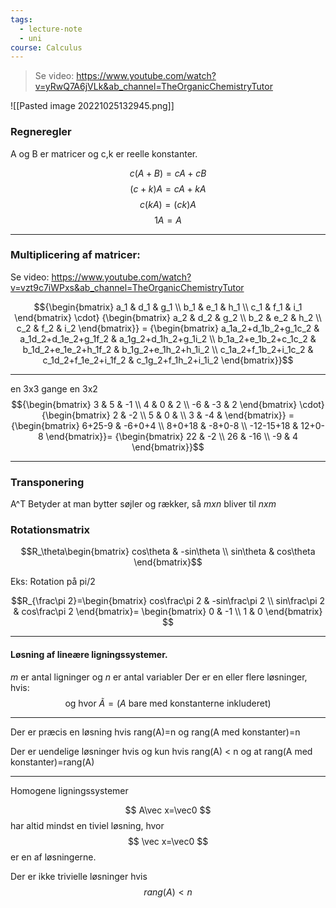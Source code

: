 ```yaml
---
tags:
  - lecture-note
  - uni
course: Calculus
---
```

>Se video: https://www.youtube.com/watch?v=yRwQ7A6jVLk&ab_channel=TheOrganicChemistryTutor



![[Pasted image 20221025132945.png]]

### Regneregler

A og B er matricer og c,k er reelle konstanter.

$$c(A+B)=cA+cB$$
$$(c+k)A=cA+kA$$
$$c(kA)=(ck)A$$
$$1A=A$$

***
### Multiplicering af matricer:
Se video: https://www.youtube.com/watch?v=vzt9c7iWPxs&ab_channel=TheOrganicChemistryTutor

$${\begin{bmatrix}
a_1 & d_1 & g_1 \\
b_1 & e_1 & h_1 \\
c_1 & f_1 & i_1 
\end{bmatrix} \cdot} {\begin{bmatrix}
a_2 & d_2 & g_2 \\
b_2 & e_2 & h_2 \\
c_2 & f_2 & i_2 
\end{bmatrix}} = {\begin{bmatrix}
a_1a_2+d_1b_2+g_1c_2 & a_1d_2+d_1e_2+g_1f_2 & a_1g_2+d_1h_2+g_1i_2 \\
b_1a_2+e_1b_2+c_1c_2 & b_1d_2+e_1e_2+h_1f_2 & b_1g_2+e_1h_2+h_1i_2 \\
c_1a_2+f_1b_2+i_1c_2 & c_1d_2+f_1e_2+i_1f_2 & c_1g_2+f_1h_2+i_1i_2 
\end{bmatrix}}$$
***
en 3x3 gange en 3x2
$${\begin{bmatrix}
3 & 5 & -1 \\
4 & 0 & 2 \\
-6 & -3 & 2 
\end{bmatrix} \cdot} {\begin{bmatrix}
2 & -2 \\
5 & 0 & \\
3 & -4 & 
\end{bmatrix}} = {\begin{bmatrix}
6+25-9 & -6+0+4 \\
8+0+18 & -8+0-8 \\
-12-15+18 & 12+0-8 
\end{bmatrix}}=
{\begin{bmatrix}
22 & -2 \\
26 & -16 \\
-9 & 4 
\end{bmatrix}}$$

***



### Transponering
A^T Betyder at man bytter søjler og rækker, så *mxn* bliver til *nxm*

### Rotationsmatrix

$$R_\theta\begin{bmatrix}
cos\theta & -sin\theta \\
sin\theta & cos\theta 
\end{bmatrix}$$

Eks: Rotation på pi/2

$$R_{\frac\pi 2}=\begin{bmatrix}
cos\frac\pi 2 & -sin\frac\pi 2 \\
sin\frac\pi 2 & cos\frac\pi 2 
\end{bmatrix}=
\begin{bmatrix}
0 & -1 \\
1 & 0 
\end{bmatrix}
$$

***
#### Løsning af lineære ligningssystemer.

*m* er antal ligninger
og *n* er antal variabler
Der er en eller flere løsninger, hvis:
$$\text{og hvor }\tilde A=(A\text{ bare med konstanterne inkluderet})$$
***

Der er præcis en løsning hvis rang(A)=n og rang(A med konstanter)=n

Der er uendelige løsninger hvis og kun hvis rang(A) < n og at rang(A med konstanter)=rang(A)

***
Homogene ligningssystemer

$$
A\vec x=\vec0
$$ har altid mindst en tiviel løsning, hvor$$
\vec x=\vec0
$$ er en af løsningerne.

Der er ikke trivielle løsninger hvis$$
rang(A)<n
$$

